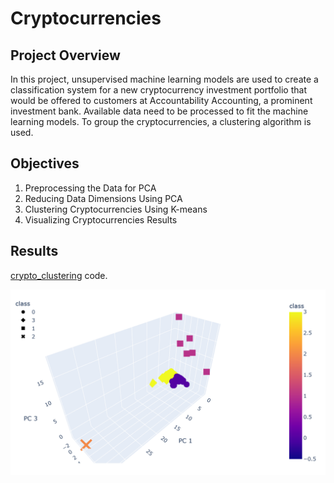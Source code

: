# Cryptocurrencies

## Project Overview
In this project, unsupervised machine learning models are used to create a classification system for a new cryptocurrency investment portfolio that would be offered to customers at Accountability Accounting, a prominent investment bank. Available data need to be processed to fit the machine learning models. To group the cryptocurrencies, a clustering algorithm is used. 

## Objectives
1. Preprocessing the Data for PCA
2. Reducing Data Dimensions Using PCA
3. Clustering Cryptocurrencies Using K-means
4. Visualizing Cryptocurrencies Results

## Results
[crypto_clustering](https://github.com/MSF2141/Cryptocurrencies/blob/96e1f0827e4f74816ab54fce29972c9245aec860/crypto_clustering.ipynb) code.

![3D%20scatter%20plot](https://github.com/MSF2141/Cryptocurrencies/blob/468b1b25ce966ec43235fc70e831d38f6221c15b/3D%20scatter%20plot.png)

